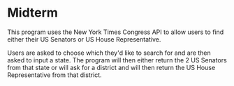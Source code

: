 Midterm
=======
This program uses the New York Times Congress API to allow users to find either their US Senators or US House Representative.

Users are asked to choose which they'd like to search for and are then asked to input a state.
The program will then either return the 2 US Senators from that state or will ask for a district
and will then return the US House Representative from that district.
